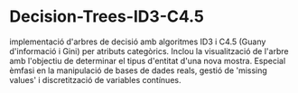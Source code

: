 # Decision-Trees-ID3-C4.5
implementació d'arbres de decisió amb algoritmes ID3 i C4.5 (Guany d'informació i Gini) per atributs categòrics. Inclou la visualització de l'arbre amb l'objectiu de determinar el tipus d'entitat d'una nova mostra. Especial èmfasi en la manipulació de bases de dades reals, gestió de 'missing values' i discretització de variables contínues.
